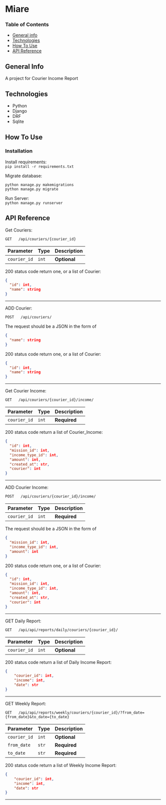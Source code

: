 # Miare

### Table of Contents

- [General info](#general-info)
- [Technologies](#technologies)
- [How To Use](#how-to-use)
- [API Reference](#api-reference)

## General Info

A project for Courier Income Report

## Technologies

- Python
- Django
- DRF
- Sqlite

## How To Use

### Installation

Install requirements:\
`pip install -r requirements.txt`

Migrate database:
```
python manage.py makemigrations
python manage.py migrate
```

Run Server:\
`python manage.py runserver`

## API Reference

Get Couriers:

```http
GET   /api/couriers/{courier_id}
```

| Parameter | Type | Description |
| :--- | :--- | :--- |
| `courier_id` | `int` | **Optional** |

200 status code return one, or a list of Courier:

```json
{
  "id": int,
  "name": string
}
```

---

ADD Courier:

```http
POST   /api/couriers/
```

The request should be a JSON in the form of

```json
{
  "name": string
}
```

200 status code return one, or a list of Courier:

```json
{
  "id": int,
  "name": string
}
```

---

Get Courier Income:

```http
GET   /api/couriers/{courier_id}/income/
```

| Parameter | Type | Description |
| :--- | :--- | :--- |
| `courier_id` | `int` | **Required** |

200 status code return a list of Courier_Income:

```json
{
  "id": int,
  "mission_id": int,
  "income_type_id": int,
  "amount": int,
  "created_at": str,
  "courier": int
}
```

---

ADD Courier Income:

```http
POST   /api/couriers/{courier_id}/income/
```

| Parameter | Type | Description |
| :--- | :--- | :--- |
| `courier_id` | `int` | **Required** |

The request should be a JSON in the form of

```json
{
  "mission_id": int,
  "income_type_id": int,
  "amount": int
}
```

200 status code return one, or a list of Courier:

```json
{
  "id": int,
  "mission_id": int,
  "income_type_id": int,
  "amount": int,
  "created_at": str,
  "courier": int
}
```

---


GET Daily Report:

```http
GET   /api/api/reports/daily/couriers/{courier_id}/
```

| Parameter | Type | Description |
| :--- | :--- | :--- |
| `courier_id` | `int` | **Optional** |

200 status code return a list of Daily Income Report:

```json
{
    "courier_id": int,
    "income": int,
    "date": str
}
```

---

GET Weekly Report:

```http
GET   /api/api/reports/weekly/couriers/{courier_id}/?from_date={from_date}&to_date={to_date}
```

| Parameter | Type | Description |
| :--- | :--- | :--- |
| `courier_id` | `int` | **Optional** |
| `from_date` | `str` | **Required** |
| `to_date` | `str` | **Required** |


200 status code return a list of Weekly Income Report:

```json
{
    "courier_id": int,
    "income": int,
    "date": str
}
```

---
